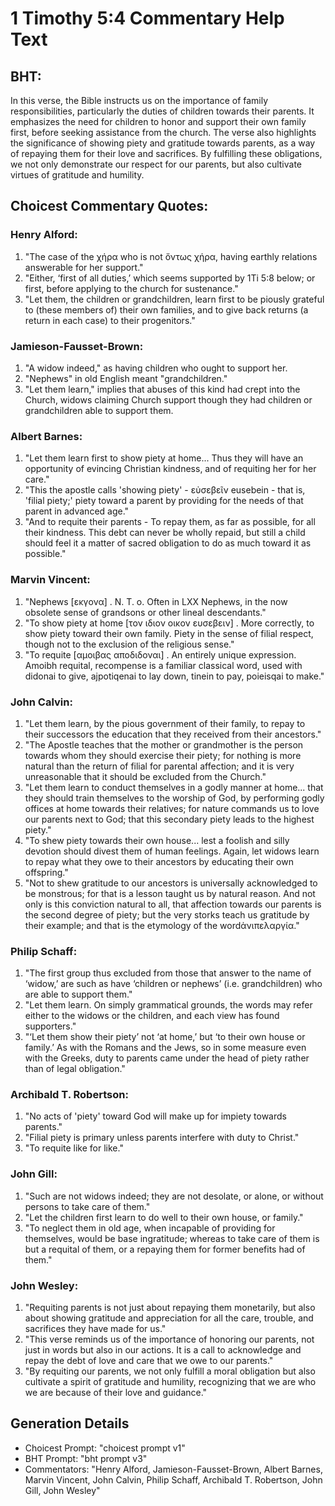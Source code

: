 # 1 Timothy 5:4 Commentary Help Text

## BHT:
In this verse, the Bible instructs us on the importance of family responsibilities, particularly the duties of children towards their parents. It emphasizes the need for children to honor and support their own family first, before seeking assistance from the church. The verse also highlights the significance of showing piety and gratitude towards parents, as a way of repaying them for their love and sacrifices. By fulfilling these obligations, we not only demonstrate our respect for our parents, but also cultivate virtues of gratitude and humility.

## Choicest Commentary Quotes:
### Henry Alford:
1. "The case of the χήρα who is not ὄντως χήρα, having earthly relations answerable for her support."
2. "Either, ‘first of all duties,’ which seems supported by 1Ti 5:8 below; or first, before applying to the church for sustenance."
3. "Let them, the children or grandchildren, learn first to be piously grateful to (these members of) their own families, and to give back returns (a return in each case) to their progenitors."

### Jamieson-Fausset-Brown:
1. "A widow indeed," as having children who ought to support her.
2. "Nephews" in old English meant "grandchildren."
3. "Let them learn," implies that abuses of this kind had crept into the Church, widows claiming Church support though they had children or grandchildren able to support them.

### Albert Barnes:
1. "Let them learn first to show piety at home... Thus they will have an opportunity of evincing Christian kindness, and of requiting her for her care." 
2. "This the apostle calls 'showing piety' - εὐσεβεῖν eusebein - that is, 'filial piety;' piety toward a parent by providing for the needs of that parent in advanced age."
3. "And to requite their parents - To repay them, as far as possible, for all their kindness. This debt can never be wholly repaid, but still a child should feel it a matter of sacred obligation to do as much toward it as possible."

### Marvin Vincent:
1. "Nephews [εκγονα] . N. T. o. Often in LXX Nephews, in the now obsolete sense of grandsons or other lineal descendants." 
2. "To show piety at home [τον ιδιον οικον ευσεβειν] . More correctly, to show piety toward their own family. Piety in the sense of filial respect, though not to the exclusion of the religious sense."
3. "To requite [αμοιβας αποδιδοναι] . An entirely unique expression. Amoibh requital, recompense is a familiar classical word, used with didonai to give, ajpotiqenai to lay down, tinein to pay, poieisqai to make."

### John Calvin:
1. "Let them learn, by the pious government of their family, to repay to their successors the education that they received from their ancestors."
2. "The Apostle teaches that the mother or grandmother is the person towards whom they should exercise their piety; for nothing is more natural than the return of filial for parental affection; and it is very unreasonable that it should be excluded from the Church."
3. "Let them learn to conduct themselves in a godly manner at home... that they should train themselves to the worship of God, by performing godly offices at home towards their relatives; for nature commands us to love our parents next to God; that this secondary piety leads to the highest piety."
4. "To shew piety towards their own house... lest a foolish and silly devotion should divest them of human feelings. Again, let widows learn to repay what they owe to their ancestors by educating their own offspring."
5. "Not to shew gratitude to our ancestors is universally acknowledged to be monstrous; for that is a lesson taught us by natural reason. And not only is this conviction natural to all, that affection towards our parents is the second degree of piety; but the very storks teach us gratitude by their example; and that is the etymology of the wordἀνιπελαργία."

### Philip Schaff:
1. "The first group thus excluded from those that answer to the name of ‘widow,’ are such as have ‘children or nephews’ (i.e. grandchildren) who are able to support them."
2. "Let them learn. On simply grammatical grounds, the words may refer either to the widows or the children, and each view has found supporters."
3. "‘Let them show their piety’ not ‘at home,’ but ‘to their own house or family.’ As with the Romans and the Jews, so in some measure even with the Greeks, duty to parents came under the head of piety rather than of legal obligation."

### Archibald T. Robertson:
1. "No acts of 'piety' toward God will make up for impiety towards parents." 
2. "Filial piety is primary unless parents interfere with duty to Christ." 
3. "To requite like for like."

### John Gill:
1. "Such are not widows indeed; they are not desolate, or alone, or without persons to take care of them."
2. "Let the children first learn to do well to their own house, or family."
3. "To neglect them in old age, when incapable of providing for themselves, would be base ingratitude; whereas to take care of them is but a requital of them, or a repaying them for former benefits had of them."

### John Wesley:
1. "Requiting parents is not just about repaying them monetarily, but also about showing gratitude and appreciation for all the care, trouble, and sacrifices they have made for us."
2. "This verse reminds us of the importance of honoring our parents, not just in words but also in our actions. It is a call to acknowledge and repay the debt of love and care that we owe to our parents."
3. "By requiting our parents, we not only fulfill a moral obligation but also cultivate a spirit of gratitude and humility, recognizing that we are who we are because of their love and guidance."


## Generation Details
- Choicest Prompt: "choicest prompt v1"
- BHT Prompt: "bht prompt v3"
- Commentators: "Henry Alford, Jamieson-Fausset-Brown, Albert Barnes, Marvin Vincent, John Calvin, Philip Schaff, Archibald T. Robertson, John Gill, John Wesley"
